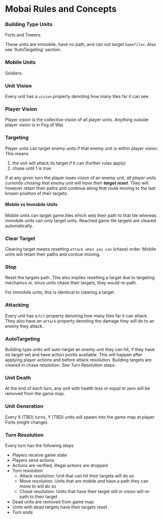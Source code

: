 # Mobai Rules and Concepts

### Building Type Units

Forts and Towers.

These units are immobile, have no path, and can not target ``GameTiles``. Also see
'AutoTargeting' section.

### Mobile Units

Soldiers.

### Unit Vision

Every unit has a `vision` property denoting how many tiles far it can see.

### Player Vision

Player vision is the collective vision of all player units. Anything outside player
vision is in Fog of War.

### Targeting

Player units can target enemy units if that enemy unit is within player vision. This means

1. the unit will attack its target if it can (further rules apply)
2. chase until 1 is true

If at any given turn the player loses vision of an enemy unit, _all player units
currently chasing that enemy unit will have their **target reset**_. They will however retain
their paths and continue along that route moving to the last known position of their targets.

#### Mobile vs Immobile Units

Mobile units can target game tiles which sets their path to that tile whereas
immobile units can only target units. Reached game tile targets are cleared automatically.

### Clear Target

Clearing target means resetting `attack when you can` (chase) order. Mobile units will
retain their paths and contiue moving.

### Stop

Reset the targets path. This also implies resetting a target due to targeting
mechanics ie. since units chase their targets, they would re-path.

For immobile units, this is identical to clearing a target.

### Attacking

Every unit has a `hit` property denoting how many tiles far it can attack. They also
have an `attack` property denoting the damage they will do to an enemy they attack.

### AutoTargeting

Building type units will auto-target an enemy unit they can hit, if they have no target
set and have action points available. This will happen after applying player actions and
before attack resolution. Building targets are cleared in chase resolution. See
Turn Resolution steps.

### Unit Death

At the end of each turn, any unit with health less or equal to zero will be removed
from the game map.

### Unit Generation

Every X (TBD) turns, Y (TBD) units will spawn into the game map at player Forts (might change).

### Turn Resolution

Every turn has the following steps

* Players receive game state
* Players send actions
* Actions are verified, illegal actions are dropped
* Turn resolution
    * Attack resolution: Unit that can hit their targets will do so
    * Move resolution: Units that are mobile and have a path they can move to will do so
    * Chase resolution: Units that have their target still in vision will re-path to their target
* Dead units are removed from game map
* Units with dead targets have their targets reset
* Turn ends
